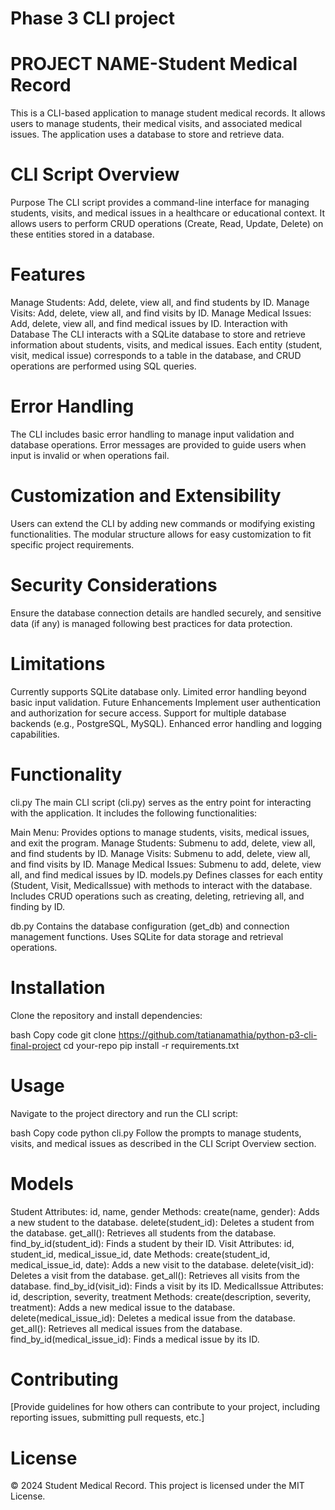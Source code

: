 # Phase 3 CLI project 

# PROJECT NAME-Student Medical Record 
This is a CLI-based application to manage student medical records. It allows users to manage students, their medical visits, and associated medical issues. The application uses a database to store and retrieve data.

# CLI Script Overview
Purpose
The CLI script provides a command-line interface for managing students, visits, and medical issues in a healthcare or educational context. It allows users to perform CRUD operations (Create, Read, Update, Delete) on these entities stored in a database.

# Features
Manage Students: Add, delete, view all, and find students by ID.
Manage Visits: Add, delete, view all, and find visits by ID.
Manage Medical Issues: Add, delete, view all, and find medical issues by ID.
Interaction with Database
The CLI interacts with a SQLite database to store and retrieve information about students, visits, and medical issues. Each entity (student, visit, medical issue) corresponds to a table in the database, and CRUD operations are performed using SQL queries.

# Error Handling
The CLI includes basic error handling to manage input validation and database operations. Error messages are provided to guide users when input is invalid or when operations fail.

# Customization and Extensibility
Users can extend the CLI by adding new commands or modifying existing functionalities. The modular structure allows for easy customization to fit specific project requirements.

# Security Considerations
Ensure the database connection details are handled securely, and sensitive data (if any) is managed following best practices for data protection.

# Limitations
Currently supports SQLite database only.
Limited error handling beyond basic input validation.
Future Enhancements
Implement user authentication and authorization for secure access.
Support for multiple database backends (e.g., PostgreSQL, MySQL).
Enhanced error handling and logging capabilities.
# Functionality
cli.py
The main CLI script (cli.py) serves as the entry point for interacting with the application. It includes the following functionalities:

Main Menu: Provides options to manage students, visits, medical issues, and exit the program.
Manage Students: Submenu to add, delete, view all, and find students by ID.
Manage Visits: Submenu to add, delete, view all, and find visits by ID.
Manage Medical Issues: Submenu to add, delete, view all, and find medical issues by ID.
models.py
Defines classes for each entity (Student, Visit, MedicalIssue) with methods to interact with the database. Includes CRUD operations such as creating, deleting, retrieving all, and finding by ID.

db.py
Contains the database configuration (get_db) and connection management functions. Uses SQLite for data storage and retrieval operations.

# Installation
Clone the repository and install dependencies:

bash
Copy code
git clone https://github.com/tatianamathia/python-p3-cli-final-project
cd your-repo
pip install -r requirements.txt

# Usage
Navigate to the project directory and run the CLI script:

bash
Copy code
python cli.py
Follow the prompts to manage students, visits, and medical issues as described in the CLI Script Overview section.

# Models
Student
Attributes: id, name, gender
Methods:
create(name, gender): Adds a new student to the database.
delete(student_id): Deletes a student from the database.
get_all(): Retrieves all students from the database.
find_by_id(student_id): Finds a student by their ID.
Visit
Attributes: id, student_id, medical_issue_id, date
Methods:
create(student_id, medical_issue_id, date): Adds a new visit to the database.
delete(visit_id): Deletes a visit from the database.
get_all(): Retrieves all visits from the database.
find_by_id(visit_id): Finds a visit by its ID.
MedicalIssue
Attributes: id, description, severity, treatment
Methods:
create(description, severity, treatment): Adds a new medical issue to the database.
delete(medical_issue_id): Deletes a medical issue from the database.
get_all(): Retrieves all medical issues from the database.
find_by_id(medical_issue_id): Finds a medical issue by its ID.

# Contributing
[Provide guidelines for how others can contribute to your project, including reporting issues, submitting pull requests, etc.]

# License
© 2024 Student Medical Record. This project is licensed under the MIT License.